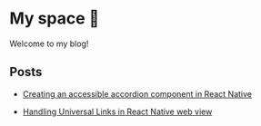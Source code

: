 # My space 🚀

Welcome to my blog!

## Posts

- [Creating an accessible accordion component in React Native](https://gist.github.com/nitin42/bec1b698b3435032b98cdc8de28a5f75)

- [Handling Universal Links in React Native web view](https://gist.github.com/nitin42/f5c2fe386e1240dcd4c6fa416f2f6efd)
